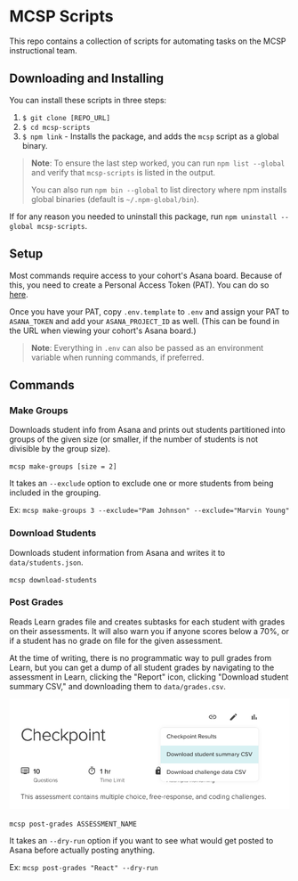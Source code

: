 # MCSP Scripts

This repo contains a collection of scripts for automating tasks on the MCSP instructional team.

## Downloading and Installing

You can install these scripts in three steps:

1. `$ git clone [REPO_URL]`
1. `$ cd mcsp-scripts`
1. `$ npm link` - Installs the package, and adds the `mcsp` script as a global binary.

> **Note**: To ensure the last step worked, you can run `npm list --global` and verify that `mcsp-scripts` is listed in the output.
>
> You can also run `npm bin --global` to list directory where npm installs global binaries (default is `~/.npm-global/bin`).

If for any reason you needed to uninstall this package, run `npm uninstall --global mcsp-scripts`.

## Setup

Most commands require access to your cohort's Asana board. Because of this, you need to create a Personal Access Token (PAT). You can do so [here](https://app.asana.com/0/my-apps).

Once you have your PAT, copy `.env.template` to `.env` and assign your PAT to `ASANA_TOKEN` and add your `ASANA_PROJECT_ID` as well. (This can be found in the URL when viewing your cohort's Asana board.)

> **Note**: Everything in `.env` can also be passed as an environment variable when running commands, if preferred.

## Commands

### Make Groups

Downloads student info from Asana and prints out students partitioned into groups of the given size (or smaller, if the number of students is not divisible by the group size).

`mcsp make-groups [size = 2]`

It takes an `--exclude` option to exclude one or more students from being included in the grouping.

Ex: `mcsp make-groups 3 --exclude="Pam Johnson" --exclude="Marvin Young"`

### Download Students

Downloads student information from Asana and writes it to `data/students.json`.

`mcsp download-students`

### Post Grades

Reads Learn grades file and creates subtasks for each student with grades on their assessments. It will also warn you if anyone scores below a 70%, or if a student has no grade on file for the given assessment.

At the time of writing, there is no programmatic way to pull grades from Learn, but you can get a dump of all student grades by navigating to the assessment in Learn, clicking the "Report" icon, clicking "Download student summary CSV," and downloading them to `data/grades.csv`.

![Screenshot](images/assessment-download.png)

`mcsp post-grades ASSESSMENT_NAME`

It takes an `--dry-run` option if you want to see what would get posted to Asana before actually posting anything.

Ex: `mcsp post-grades "React" --dry-run`
